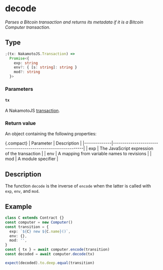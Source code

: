 # decode

_Parses a Bitcoin transaction and returns its metadata if it is a Bitcoin Computer transaction._

## Type

```ts
;(tx: NakamotoJS.Transaction) =>
  Promise<{
    exp: string
    env?: { [s: string]: string }
    mod?: string
  }>
```

### Parameters

#### `tx`

A NakamotoJS [transaction](https://github.com/bitcoin-computer/monorepo/blob/main/packages/nakamotojs/ts_src/transaction.ts).

### Return value

An object containing the following properties:

{.compact}
| Parameter | Description |
|--------------|---------------------------------------------------------------|
| exp | The JavaScript expression of the transaction |
| env | A mapping from variable names to revisions |
| mod | A module specifier |

## Description

The function `decode` is the inverse of `encode` when the latter is called with `exp`, `env`, and `mod`.

## Example

```ts
class C extends Contract {}
const computer = new Computer()
const transition = {
  exp: `${C} new ${C.name}()`,
  env: {},
  mod: '',
}
const { tx } = await computer.encode(transition)
const decoded = await computer.decode(tx)

expect(decoded).to.deep.equal(transition)
```
